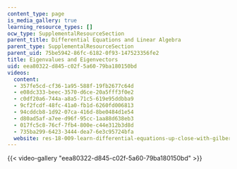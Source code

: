```yaml
---
content_type: page
is_media_gallery: true
learning_resource_types: []
ocw_type: SupplementalResourceSection
parent_title: Differential Equations and Linear Algebra
parent_type: SupplementalResourceSection
parent_uid: 75be5942-86fc-6182-0f93-147523356fe2
title: Eigenvalues and Eigenvectors
uid: eea80322-d845-c02f-5a60-79ba180150bd
videos:
  content:
  - 357fe5cd-cf36-1a95-588f-19fb2677c64d
  - e08dc333-beec-3570-d6ce-20a5fff3f0e2
  - c0df20a6-744a-a8a5-71c5-619e95ddbba9
  - 9cf2fcdf-48fc-41a0-fb1d-6260fd006813
  - 94cddcb8-1d92-07ca-416d-8be0484d1e54
  - d80ad5af-a7ee-d96f-95cc-1aa88d638eb3
  - 017fc5c8-76cf-7fb4-800e-c44e312b3d8d
  - 735ba299-6423-3444-dea7-6e3c95724bfa
  website: res-18-009-learn-differential-equations-up-close-with-gilbert-strang-and-cleve-moler-fall-2015
---
```



{{< video-gallery "eea80322-d845-c02f-5a60-79ba180150bd" >}}

